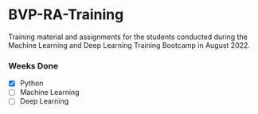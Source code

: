 # BVP-RA-Training

Training material and assignments for the students conducted during the Machine Learning and Deep Learning Training Bootcamp in August 2022.


### Weeks Done
- [X] Python
- [ ] Machine Learning
- [ ] Deep Learning

